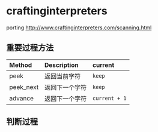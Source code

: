 # craftinginterpreters

porting http://www.craftinginterpreters.com/scanning.html

## 重要过程方法

| Method    | Description    | current       |
| :-------- | :------------- | :------------ |
| peek      | 返回当前字符   | `keep`        |
| peek_next | 返回下一个字符 | `keep`        |
| advance   | 返回下一个字符 | `current + 1` |

## 判断过程
